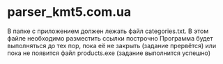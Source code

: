 # parser_kmt5.com.ua
В папке с приложением должен лежать файл categories.txt.
В этом файле необходимо разместить ссылки построчно
Программа будет выполняться до тех пор, пока её не закрыть (задание прервётся) или пока не появится файл products.exe (задание выполнится успешно)